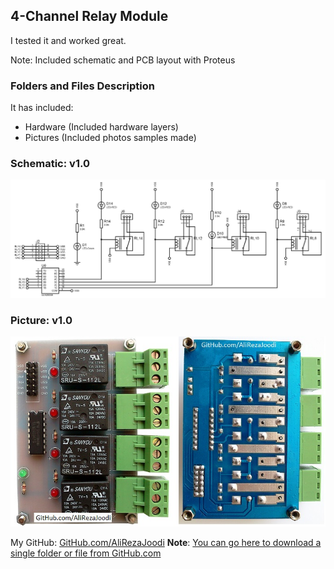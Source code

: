 ## 4-Channel Relay Module
I tested it and worked great.

Note: Included schematic and PCB layout with Proteus 

### Folders and Files Description
It has included:
- Hardware (Included hardware layers)
- Pictures (Included photos samples made)

### Schematic: v1.0
![](Hardware/v1.0.png)

### Picture: v1.0
![](Pictures/v1.0.jpg)

My GitHub: [GitHub.com/AliRezaJoodi](https://github.com/AliRezaJoodi)
**Note**: [You can go here to download a single folder or file from GitHub.com](https://minhaskamal.github.io/DownGit/#/home)
